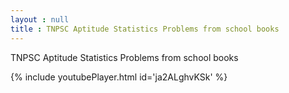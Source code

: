 ```yaml
---
layout : null
title : TNPSC Aptitude Statistics Problems from school books
---
```


TNPSC Aptitude Statistics Problems from school books



{% include youtubePlayer.html id='ja2ALghvKSk' %}

